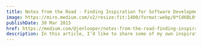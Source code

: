 ```yaml
---
title: Notes from the Road - Finding Inspiration for Software Development
image: https://miro.medium.com/v2/resize:fit:1400/format:webp/0*Cd6BL0tcs8Vf3SDj.jpg
publishDate: 30 Mar 2015
href: https://medium.com/@jenlooper/notes-from-the-road-finding-inspiration-for-software-development-61f8246cea0a
description: In this article, I’d like to share some of my own inspiration for software development that I found in Paris.
---
```

